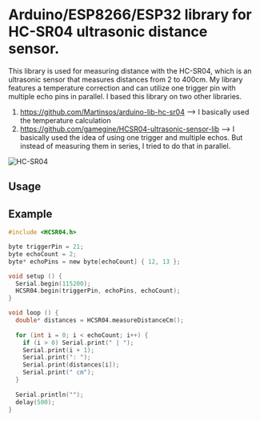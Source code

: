 # Arduino/ESP8266/ESP32 library for HC-SR04 ultrasonic distance sensor.

This library is used for measuring distance with the HC-SR04, which is an ultrasonic sensor that measures distances from 2 to 400cm. My library features a temperature correction and can utilize one trigger pin with multiple echo pins in parallel. I based this library on two other libraries.
1. https://github.com/Martinsos/arduino-lib-hc-sr04 --> I basically used the temperature calculation
2. https://github.com/gamegine/HCSR04-ultrasonic-sensor-lib --> I basically used the idea of using one trigger and multiple echos. But instead of measuring them in series, I tried to do that in parallel.

![HC-SR04](/HC-SR04.png)

## Usage


## Example

```c
#include <HCSR04.h>

byte triggerPin = 21;
byte echoCount = 2;
byte* echoPins = new byte[echoCount] { 12, 13 };

void setup () {
  Serial.begin(115200);
  HCSR04.begin(triggerPin, echoPins, echoCount);
}

void loop () {
  double* distances = HCSR04.measureDistanceCm();
  
  for (int i = 0; i < echoCount; i++) {
    if (i > 0) Serial.print(" | ");
    Serial.print(i + 1);
    Serial.print(": ");
    Serial.print(distances[i]);
    Serial.print(" cm");
  }
  
  Serial.println("");
  delay(500);
}
```
